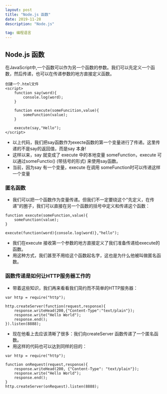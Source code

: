 ```yaml
---
layout: post
title: "Node.js 函数"
date: 2019-11-28 
description: "Node.js"

tag: 编程语言
---   
```



## Node.js 函数

在JavaScript中,一个函数可以作为另一个函数的参数。我们可以先定义一个函数，然后传递，也可以在传递参数的地方直接定义函数。

```
创建一个.html文件
<script>
	function say(word){
		console.log(word);
	}
	
	function execute(someFuncition,value){
		someFunction(value);
	}
	
	execute(say,"Hello");
</script>
```

- 以上代码，我们把say函数作为execte函数的第一个变量进行了传递。这里传递的不是say的返回值，而是say 本身!
- 这样以来，say 就变成了 execute 中的本地变量 someFunction，execute 可以通过someFunctio() (带括号的形式) 来使用say函数。
- 当前，因为say 有一个变量，execute 在调用 someFunction时可以传递这样一个变量

### 匿名函数

- 我们可以把一个函数作为变量传递。但我们不一定要绕这个"先定义，在传递"的圈子，我们可以直接在另一个函数的括号中定义和传递这个函数：

```
function execute(someFunction,value){
	someFunction(value);
}

execute(function(word){console.log(word)},"hello");
```

- 我们在execute 接收第一个参数的地方直接定义了我们准备传递给execute的函数。
- 用这种方式，我们甚至不用给这个函数起名字，这也是为什么他被叫做匿名函数。

### 函数传递是如何让HTTP服务器工作的

- 带着这些知识，我们再来看看我们简约而不简单的HTTP服务器：

```
var http = require("http");

http.createServer(function(request,response){
	response.writeHead(200,{"Content-Type":"text/plain"});
	response.write("Hello World");
	response.end();
}).listen(8888);
```

- 现在他看上去应该清晰了很多：我们向createServer 函数传递了一个匿名函数。
- 用这样的代码也可以达到同样的目的：

```
var http = require("http");

function onRequest(request,response){
 	response.writeHead(200, {"Content-Type": "text/plain"});
  	response.write("Hello World");
  	response.end();
}
http.createServer(onRequest).listen(8888);
```



